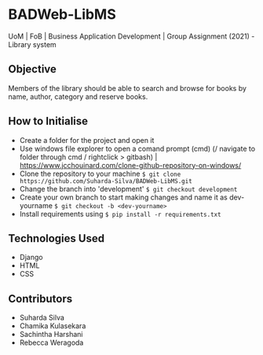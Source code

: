 # BADWeb-LibMS
UoM | FoB | Business Application Development | Group Assignment (2021) - Library system

## Objective
Members of the library should be able to search and browse for books by name, author, category and reserve books.

## How to Initialise
- Create a folder for the project and open it
- Use windows file explorer to open a comand prompt (cmd) (/ navigate to folder through cmd / rightclick > gitbash) | https://www.jcchouinard.com/clone-github-repository-on-windows/
- Clone the repository to your machine `$ git clone https://github.com/Suharda-Silva/BADWeb-LibMS.git`
- Change the branch into 'development' `$ git checkout development`
- Create your own branch to start making changes and name it as dev-yourname `$ git checkout -b <dev-yourname>`
- Install requirements using `$ pip install -r requirements.txt`

## Technologies Used
- Django
- HTML
- CSS

## Contributors
- Suharda Silva
- Chamika Kulasekara
- Sachintha Harshani
- Rebecca Weragoda
